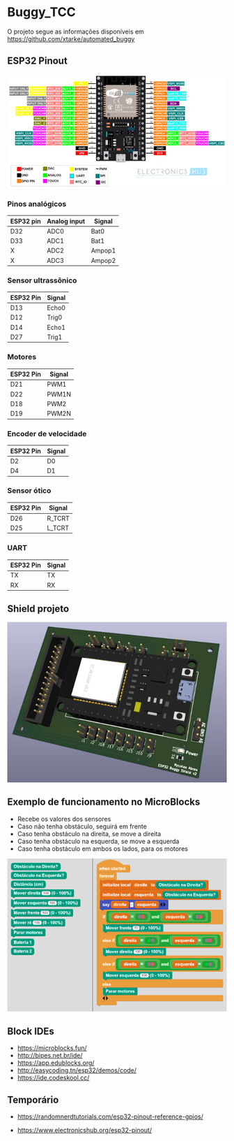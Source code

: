 # Buggy_TCC

O projeto segue as informações disponíveis em https://github.com/xtarke/automated_buggy

## ESP32 Pinout

![ESP32 Pinout](./images/ESP32_Pinout.jpg "ESP32 Pinout")

### Pinos analógicos

| ESP32 pin | Analog input | Signal |
| --------- | ------------ | ------ |
| D32       | ADC0         | Bat0   |
| D33       | ADC1         | Bat1   |
| X         | ADC2         | Ampop1 |
| X         | ADC3         | Ampop2 |

### Sensor ultrassônico

| ESP32 Pin | Signal |
| --------- | ------ |
| D13       | Echo0  |
| D12       | Trig0  |
| D14       | Echo1  |
| D27       | Trig1  |

### Motores

| ESP32 Pin | Signal |
| --------- | ------ |
| D21       | PWM1   |
| D22       | PWM1N  |
| D18       | PWM2   |
| D19       | PWM2N  |

### Encoder de velocidade

| ESP32 Pin | Signal |
| --------- | ------ |
| D2        | D0     |
| D4        | D1     |

### Sensor ótico

| ESP32 Pin | Signal |
| --------- | ------ |
| D26       | R_TCRT |
| D25       | L_TCRT |

### UART

| ESP32 Pin | Signal |
| --------- | ------ |
| TX        | TX     |
| RX        | RX     |

## Shield projeto

![Shield](./images/shield.png "Shield")

## Exemplo de funcionamento no MicroBlocks

- Recebe os valores dos sensores
- Caso não tenha obstáculo, seguirá em frente
- Caso tenha obstáculo na direita, se move a direita
- Caso tenha obstáculo na esquerda, se move a esquerda
- Caso tenha obstáculo em ambos os lados, para os motores

![Seguir Linha](./images/Exemplo%20seguidor%20de%20linha.png "Seguir Linha")

## Block IDEs

- https://microblocks.fun/
- http://bipes.net.br/ide/
- https://app.edublocks.org/
- http://easycoding.tn/esp32/demos/code/
- https://ide.codeskool.cc/

## Temporário

- https://randomnerdtutorials.com/esp32-pinout-reference-gpios/

- https://www.electronicshub.org/esp32-pinout/

